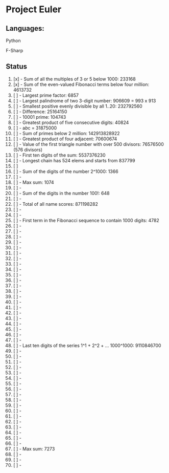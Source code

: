 # Project Euler

## Languages:

Python

F-Sharp

## Status

1.  [x] -  Sum of all the multiples of 3 or 5 below 1000: 233168
2.  [x] -  Sum of the even-valued Fibonacci terms below four million: 4613732
3.  [ ] -  Largest prime factor: 6857
4.  [ ] -  Largest palindrome of two 3-digit number: 906609 = 993 x 913
5.  [ ] -  Smallest positive evenly divisible by all 1..20: 232792560
6.  [ ] -  Difference: 25164150
7.  [ ] -  10001 prime: 104743
8.  [ ] -  Greatest product of five consecutive digits: 40824
9.  [ ] -  a*b*c = 31875000
10. [ ] -  Sum of primes below 2 million: 142913828922
11. [ ] -  Greatest product of four adjacent: 70600674
12. [ ] -  Value of the first triangle number with over 500 divisors: 76576500 (576 divisors)
13. [ ] -  First ten digits of the sum: 5537376230
14. [ ] -  Longest chain has 524 elems and starts from 837799
15. [ ]
16. [ ] -  Sum of the digits of the number 2^1000: 1366
17. [ ] -  
18. [ ] -  Max sum: 1074
19. [ ] -  
20. [ ] -  Sum of the digits in the number 100!: 648
21. [ ] -  
22. [ ] -  Total of all name scores: 871198282
23. [ ] -  
24. [ ] -  
25. [ ] -  First term in the Fibonacci sequence to contain 1000 digits: 4782
26. [ ] -  
27. [ ] -  
28. [ ] -  
29. [ ] -  
30. [ ] -  
31. [ ] -  
32. [ ] -  
33. [ ] -  
34. [ ] -  
35. [ ] -  
36. [ ] -  
37. [ ] -  
38. [ ] -  
39. [ ] -  
40. [ ] -  
41. [ ] -  
42. [ ] -  
43. [ ] -  
44. [ ] -  
45. [ ] -  
46. [ ] -  
47. [ ] -  
48. [ ] -  Last ten digits of the series 1^1 + 2^2 + ... 1000^1000: 9110846700
49. [ ] -  
50. [ ] -  
51. [ ] -  
52. [ ] -  
53. [ ] -  
54. [ ] -  
55. [ ] -  
56. [ ] -  
57. [ ] -  
58. [ ] -  
59. [ ] -  
60. [ ] -  
61. [ ] -  
62. [ ] -  
63. [ ] -  
64. [ ] -  
65. [ ] -  
66. [ ] -  
67. [ ] -  Max sum: 7273
68. [ ] -  
69. [ ] -  
70. [ ] -  
